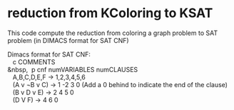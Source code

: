 # reduction from KColoring to KSAT
This code compute the reduction from coloring a graph problem to SAT problem (in DIMACS format for SAT CNF)  
   
Dimacs format for SAT CNF:  
&nbsp;&nbsp;&nbsp;c COMMENTS  
&nbsp,&nbsp;&nbsp;p cnf numVARIABLES numCLAUSES  
&nbsp;&nbsp;&nbsp;A,B,C,D,E,F  -> 1,2,3,4,5,6  
&nbsp;&nbsp;&nbsp;(A v ¬B v C) -> 1 -2 3 0 (Add a 0 behind to indicate the end of the clause)  
&nbsp;&nbsp;&nbsp;(B v D v E)  -> 2 4 5 0  
&nbsp;&nbsp;&nbsp;(D V F)      -> 4 6 0  
